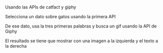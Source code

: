 Usando las APIs de catfact y giphy 

Selecciona un dato sobre gatos usando la primera API

De ese dato, usa la tres primeras palabras y busca un gif usando la API de Giphy

El resultado se tiene que mostrar con una imagen a la izquierda y el texto a la derecha
